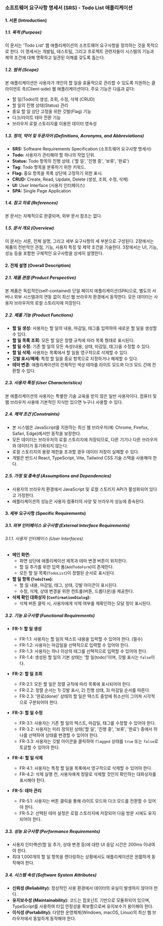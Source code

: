 ### 소프트웨어 요구사항 명세서 (SRS) - Todo List 애플리케이션

#### 1. 서론 (Introduction)

##### 1.1. 목적 (Purpose)

이 문서는 'Todo List' 웹 애플리케이션의 소프트웨어 요구사항을 정의하는 것을 목적으로 한다. 이 명세서는 개발팀, 테스트팀, 그리고 프로젝트 관련자들이 시스템의 기능과 제약 조건에 대해 명확하고 일관된 이해를 갖도록 돕는다.

##### 1.2. 범위 (Scope)

본 애플리케이션은 사용자가 개인의 할 일을 효율적으로 관리할 수 있도록 지원하는 클라이언트 측(Client-side) 웹 애플리케이션이다. 주요 기능은 다음과 같다:
- 할 일(Todo)의 생성, 조회, 수정, 삭제 (CRUD)
- 할 일의 진행 상태(Status) 관리
- 중요 할 일 상단 고정을 위한 깃발(Flag) 기능
- 다크/라이트 테마 전환 기능
- 브라우저 로컬 스토리지를 이용한 데이터 영속성

##### 1.3. 정의, 약어 및 두문자어 (Definitions, Acronyms, and Abbreviations)

-   **SRS:** Software Requirements Specification (소프트웨어 요구사항 명세서)
-   **Todo:** 사용자가 관리해야 할 하나의 작업 단위.
-   **Status:** Todo 항목의 진행 상태. ('할 일', '진행 중', '보류', '완료')
-   **Tag:** Todo 항목을 분류하기 위한 키워드.
-   **Flag:** 중요 항목을 목록 상단에 고정하기 위한 표시.
-   **CRUD:** Create, Read, Update, Delete (생성, 조회, 수정, 삭제)
-   **UI:** User Interface (사용자 인터페이스)
-   **SPA:** Single Page Application

##### 1.4. 참고 자료 (References)

본 문서는 자체적으로 완결되며, 외부 문서 참조는 없다.

##### 1.5. 문서 개요 (Overview)

이 문서는 서론, 전체 설명, 그리고 세부 요구사항의 세 부분으로 구성된다. 2장에서는 제품의 전반적인 관점, 기능, 사용자 특징 및 제약 조건을 기술한다. 3장에서는 UI, 기능, 성능 등을 포함한 구체적인 요구사항을 상세히 설명한다.

#### 2. 전체 설명 (Overall Description)

##### 2.1. 제품 관점 (Product Perspective)

본 제품은 독립적인(self-contained) 단일 페이지 애플리케이션(SPA)으로, 별도의 서버나 외부 시스템과의 연동 없이 최신 웹 브라우저 환경에서 동작한다. 모든 데이터는 사용자 브라우저의 로컬 스토리지에 저장된다.

##### 2.2. 제품 기능 (Product Functions)

-   **할 일 생성:** 사용자는 할 일의 내용, 마감일, 태그를 입력하여 새로운 할 일을 생성할 수 있다.
-   **할 일 목록 조회:** 모든 할 일은 정렬 규칙에 따라 목록 형태로 표시된다.
-   **할 일 수정:** 기존 할 일의 모든 속성(내용, 상태, 마감일, 태그)을 수정할 수 있다.
-   **할 일 삭제:** 사용자는 목록에서 할 일을 영구적으로 삭제할 수 있다.
-   **깃발 표시/해제:** 특정 할 일을 중요 항목으로 지정하거나 해제할 수 있다.
-   **테마 변경:** 애플리케이션의 전체적인 색상 테마를 라이트 모드와 다크 모드 간에 전환할 수 있다.

##### 2.3. 사용자 특징 (User Characteristics)

본 애플리케이션의 사용자는 특별한 기술 교육을 받지 않은 일반 사용자이다. 컴퓨터 및 웹 브라우저 사용에 기본적인 지식만 있으면 누구나 사용할 수 있다.

##### 2.4. 제약 조건 (Constraints)

-   본 시스템은 JavaScript를 지원하는 최신 웹 브라우저(예: Chrome, Firefox, Safari, Edge)에서만 동작을 보장한다.
-   모든 데이터는 브라우저의 로컬 스토리지에 저장되므로, 다른 기기나 다른 브라우저와 데이터가 동기화되지 않는다.
-   로컬 스토리지의 용량 제한을 초과할 경우 데이터 저장이 실패할 수 있다.
-   개발은 반드시 React, TypeScript, Vite, Tailwind CSS 기술 스택을 사용해야 한다.

##### 2.5. 가정 및 종속성 (Assumptions and Dependencies)

-   사용자의 브라우저 환경에서 JavaScript 및 로컬 스토리지 API가 활성화되어 있다고 가정한다.
-   애플리케이션의 성능은 사용자 컴퓨터의 사양 및 브라우저 성능에 종속된다.

#### 3. 세부 요구사항 (Specific Requirements)

##### 3.1. 외부 인터페이스 요구사항 (External Interface Requirements)

###### 3.1.1. 사용자 인터페이스 (User Interfaces)

-   **메인 화면:**
    -   화면 상단에 애플리케이션 제목과 테마 변경 버튼이 위치한다.
    -   할 일 추가를 위한 입력 폼(`AddTodoForm`)이 존재한다.
    -   모든 할 일 목록(`TodoList`)이 정렬된 순서로 표시된다.
-   **할 일 항목 (`TodoItem`):**
    -   할 일 내용, 마감일, 태그, 상태, 깃발 아이콘이 표시된다.
    -   수정, 삭제, 상태 변경을 위한 컨트롤(버튼, 드롭다운)을 제공한다.
-   **삭제 확인 대화상자 (`ConfirmationDialog`):**
    -   삭제 버튼 클릭 시, 사용자에게 삭제 여부를 재확인하는 모달 창이 표시된다.

##### 3.2. 기능 요구사항 (Functional Requirements)

-   **FR-1: 할 일 생성**
    -   FR-1.1: 사용자는 할 일의 텍스트 내용을 입력할 수 있어야 한다. (필수)
    -   FR-1.2: 사용자는 마감일을 선택적으로 입력할 수 있어야 한다.
    -   FR-1.3: 사용자는 하나 이상의 태그를 선택적으로 입력할 수 있어야 한다.
    -   FR-1.4: 생성된 할 일의 기본 상태는 '할 일(todo)'이며, 깃발 표시는 `false`이다.

-   **FR-2: 할 일 조회**
    -   FR-2.1: 모든 할 일은 정렬 규칙에 따라 목록에 표시되어야 한다.
    -   FR-2.2: 정렬 순서는 1) 깃발 표시, 2) 진행 상태, 3) 마감일 순서를 따른다.
    -   FR-2.3: '완료(done)' 상태의 할 일은 텍스트 중앙에 취소선이 그어져 시각적으로 구분되어야 한다.

-   **FR-3: 할 일 수정**
    -   FR-3.1: 사용자는 기존 할 일의 텍스트, 마감일, 태그를 수정할 수 있어야 한다.
    -   FR-3.2: 사용자는 미리 정의된 상태('할 일', '진행 중', '보류', '완료') 중에서 하나를 선택하여 상태를 변경할 수 있어야 한다.
    -   FR-3.3: 사용자는 깃발 아이콘을 클릭하여 `flagged` 상태를 `true` 또는 `false`로 토글할 수 있어야 한다.

-   **FR-4: 할 일 삭제**
    -   FR-4.1: 사용자는 특정 할 일을 목록에서 영구적으로 삭제할 수 있어야 한다.
    -   FR-4.2: 삭제 실행 전, 사용자에게 정말로 삭제할 것인지 확인하는 대화상자를 표시해야 한다.

-   **FR-5: 테마 관리**
    -   FR-5.1: 사용자는 버튼 클릭을 통해 라이트 모드와 다크 모드를 전환할 수 있어야 한다.
    -   FR-5.2: 선택된 테마 설정은 로컬 스토리지에 저장되어 다음 방문 시에도 유지되어야 한다.

##### 3.3. 성능 요구사항 (Performance Requirements)

-   사용자 인터랙션(할 일 추가, 상태 변경 등)에 대한 UI 응답 시간은 200ms 이내여야 한다.
-   최대 1,000개의 할 일 항목을 렌더링하는 상황에서도 애플리케이션은 원활하게 동작해야 한다.

##### 3.4. 시스템 속성 (Software System Attributes)

-   **신뢰성 (Reliability):** 정상적인 사용 환경에서 데이터의 유실이 발생하지 않아야 한다.
-   **유지보수성 (Maintainability):** 코드는 컴포넌트 기반으로 모듈화되어 있으며, TypeScript를 사용하여 타입 안정성을 확보함으로써 유지보수가 용이해야 한다.
-   **이식성 (Portability):** 다양한 운영체제(Windows, macOS, Linux)의 최신 웹 브라우저에서 동일하게 동작해야 한다.
